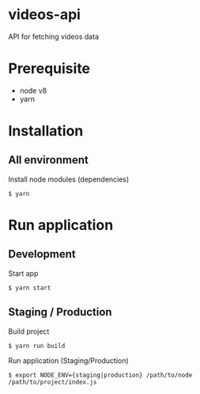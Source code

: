 # videos-api
API for fetching videos data

# Prerequisite
- node v8
- yarn

# Installation
## All environment
Install node modules (dependencies)
```
$ yarn
```
# Run application
## Development
Start app
```
$ yarn start
```

## Staging / Production
Build project
```
$ yarn run build
```
Run application (Staging/Production)
```
$ export NODE_ENV={staging|production} /path/to/node /path/to/project/index.js
```
